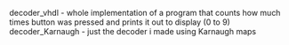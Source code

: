 decoder_vhdl - whole implementation of a program that counts how much times button was pressed and prints it out to display (0 to 9)  
decoder_Karnaugh - just the decoder i made using Karnaugh maps
